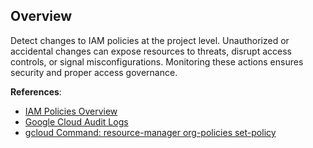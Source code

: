 ## Overview

Detect changes to IAM policies at the project level. Unauthorized or accidental changes can expose resources to threats, disrupt access controls, or signal misconfigurations. Monitoring these actions ensures security and proper access governance.

**References**:
- [IAM Policies Overview](https://cloud.google.com/iam/docs/policies)
- [Google Cloud Audit Logs](https://cloud.google.com/logging/docs/audit)
- [gcloud Command: resource-manager org-policies set-policy](https://cloud.google.com/sdk/gcloud/reference/resource-manager/org-policies/set-policy)